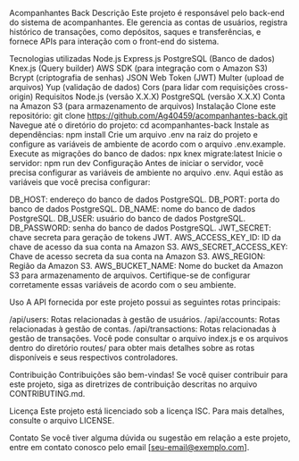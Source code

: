 Acompanhantes Back
Descrição
Este projeto é responsável pelo back-end do sistema de acompanhantes. Ele gerencia as contas de usuários, registra histórico de transações, como depósitos, saques e transferências, e fornece APIs para interação com o front-end do sistema.

Tecnologias utilizadas
Node.js
Express.js
PostgreSQL (Banco de dados)
Knex.js (Query builder)
AWS SDK (para integração com o Amazon S3)
Bcrypt (criptografia de senhas)
JSON Web Token (JWT)
Multer (upload de arquivos)
Yup (validação de dados)
Cors (para lidar com requisições cross-origin)
Requisitos
Node.js (versão X.X.X)
PostgreSQL (versão X.X.X)
Conta na Amazon S3 (para armazenamento de arquivos)
Instalação
Clone este repositório: git clone https://github.com/Ag40459/acompanhantes-back.git
Navegue até o diretório do projeto: cd acompanhantes-back
Instale as dependências: npm install
Crie um arquivo .env na raiz do projeto e configure as variáveis de ambiente de acordo com o arquivo .env.example.
Execute as migrações do banco de dados: npx knex migrate:latest
Inicie o servidor: npm run dev
Configuração
Antes de iniciar o servidor, você precisa configurar as variáveis de ambiente no arquivo .env. Aqui estão as variáveis que você precisa configurar:

DB_HOST: endereço do banco de dados PostgreSQL.
DB_PORT: porta do banco de dados PostgreSQL.
DB_NAME: nome do banco de dados PostgreSQL.
DB_USER: usuário do banco de dados PostgreSQL.
DB_PASSWORD: senha do banco de dados PostgreSQL.
JWT_SECRET: chave secreta para geração de tokens JWT.
AWS_ACCESS_KEY_ID: ID da chave de acesso da sua conta na Amazon S3.
AWS_SECRET_ACCESS_KEY: Chave de acesso secreta da sua conta na Amazon S3.
AWS_REGION: Região da Amazon S3.
AWS_BUCKET_NAME: Nome do bucket da Amazon S3 para armazenamento de arquivos.
Certifique-se de configurar corretamente essas variáveis de acordo com o seu ambiente.

Uso
A API fornecida por este projeto possui as seguintes rotas principais:

/api/users: Rotas relacionadas à gestão de usuários.
/api/accounts: Rotas relacionadas à gestão de contas.
/api/transactions: Rotas relacionadas à gestão de transações.
Você pode consultar o arquivo index.js e os arquivos dentro do diretório routes/ para obter mais detalhes sobre as rotas disponíveis e seus respectivos controladores.

Contribuição
Contribuições são bem-vindas! Se você quiser contribuir para este projeto, siga as diretrizes de contribuição descritas no arquivo CONTRIBUTING.md.

Licença
Este projeto está licenciado sob a licença ISC. Para mais detalhes, consulte o arquivo LICENSE.

Contato
Se você tiver alguma dúvida ou sugestão em relação a este projeto, entre em contato conosco pelo email [seu-email@exemplo.com].
